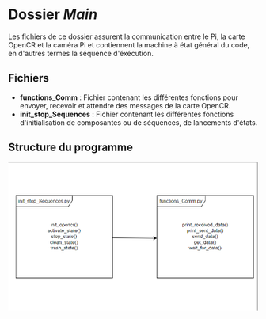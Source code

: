 # Dossier *Main*

Les fichiers de ce dossier assurent la communication entre le Pi, la carte OpenCR et la caméra Pi et contiennent la machine à état général du code, en d'autres termes la séquence d'éxécution.

## Fichiers

- **functions_Comm** : Fichier contenant les différentes fonctions pour envoyer, recevoir et attendre des messages de la carte OpenCR.
- **init_stop_Sequences** : Fichier contenant les différentes fonctions d'initialisation de composantes ou de séquences, de lancements d'états.

## Structure du programme

<img src="../../Documentation/Images/HierarchieMain.png">
